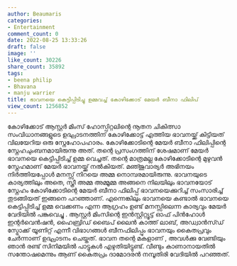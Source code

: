 ```yaml
---
author: Beaumaris
categories:
- Entertainment
comment_count: 0
date: 2022-08-25 13:33:26
draft: false
image: ''
like_count: 30226
share_count: 35892
tags:
- beena philip
- Bhavana
- manju warrier
title: ഭാവനയെ കെട്ടിപ്പിടിച്ചു ഉമ്മവച്ച് കോഴിക്കോട് മേയർ ബീനാ ഫിലിപ്
view_count: 1256852
---
```


കോഴിക്കോട് ആസ്റ്റർ മിംസ് ഹോസ്പിറ്റലിന്റെ നൂതന ചികിത്സാ സംവിധാനങ്ങളുടെ ഉദ്ഘാടനത്തിന് കോഴിക്കോട്ട് എത്തിയ ഭാവനയ്ക്ക് കിട്ടിയത് വിലയേറിയ ഒരു സ്നേഹോപഹാരം. കോഴിക്കോടിന്റെ മേയർ ബീനാ ഫിലിപ്പിന്റെ സ്നേഹചുംബനമായിരുന്നു അത്. തന്റെ പ്രസംഗത്തിന് ശേഷമാണ് മേയർ ഭാവനയെ കെട്ടിപ്പിടിച്ച് ഉമ്മ വെച്ചത്. തന്റെ മാത്രമല്ല കോഴിക്കോടിന്റെ മുഴുവൻ സ്നേഹമാണ് മേയർ ഭാവനയ്ക്ക് നൽകിയത്. മഞ്‍ജുവാര്യർ അഭിനയം നിർത്തിയപ്പോൾ മനസ്സ് നിറയെ അമ്മ നൊമ്പരമായിരുന്നു. ഭാവനയുടെ കാര്യത്തിലും അതെ, സ്ത്രീ അമ്മ അമ്മൂമ്മ അങ്ങനെ നിലയിലും ഭാവനയോട് സ്നേഹം കോഴിക്കോടിന്റെ മേയർ ബീനാ ഫിലിപ്പ് ഭാവനയെക്കുറിച്ച് സംസാരിച്ച് തുടങ്ങിയത് ഇങ്ങനെ പറഞ്ഞാണ്. എന്നെങ്കിലും ഭാവനയെ കണ്ടാൽ ഭാവനയെ കെട്ടിപ്പിടിച്ച് ഉമ്മ വെക്കണം എന്ന ആഗ്രഹം ഉണ്ട് മനസ്സിലെന്ന കാര്യവും മേയർ വേദിയിൽ പങ്കുവെച്ചു . ആസ്റ്റർ മിംസിന്റെ ഇൻസ്റ്റിറ്റ്യൂട്ട് ഓഫ് പിൻഹോൾ ഇന്റ‍‌ർവെൻഷൻ, ഹൈബ്രിഡ് ബൈപ് ലൈൻ കാത്ത് ലാബ്, അഡ്വാൻസ്ഡ് സ്ട്രോക്ക് യൂണിറ്റ് എന്നീ വിഭാഗങ്ങൾ ബീനഫിലിപ്പും ഭാവനയും കൈതപ്രവും ചേർന്നാണ് ഉദ്ഘാടനം ചെയ്തത്. ഭാവന തന്റെ മകളാണ് , അവൾക്കു വേണ്ടിയും ഞാൻ രണ്ട് സിനിമയിൽ പാട്ടുകൾ എഴുതിയിട്ടുണ്ട്. വീണ്ടും കാണാനായതിൽ സന്തോഷമെന്നും ആണ് കൈതപ്രം ദാമോദരൻ നമ്പൂതിരി വേദിയിൽ പറഞ്ഞത്. &nbsp;